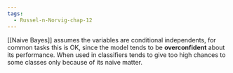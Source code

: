```yaml
---
tags:
  - Russel-n-Norvig-chap-12
---
```


[[Naive Bayes]] assumes the variables are conditional independents, for common tasks this is OK, since the model tends to be **overconfident** about its performance. When used in classifiers tends to give too high chances to some classes only because of its naive matter.